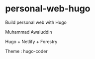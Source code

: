 # personal-web-hugo
Build personal web with Hugo

Muhammad Awaluddin

Hugo + Netlify + Forestry
 
Theme : hugo-coder

